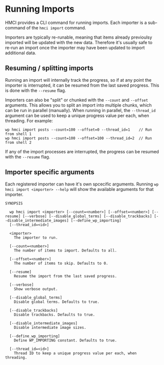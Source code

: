 # Running Imports

HMCI provides a CLI command for running imports. Each importer is a sub-command of the `hmci import` command.

Importers are typically re-runable, meaning that items already previoulsy imported will be updated with the new data. Therefore it's usually safe to re-run an import once the importer may have been updated to import additional data.

## Resuming / splitting imports

Running an import will internally track the progress, so if at any point the importer is interrupted, it can be resumed from the last saved progress. This is done with the `--resume` flag.

Importers can also be "split" or chunked with the `--count` and `--offset` arguments. This allows you to split an import into multiple chunks, which can be run in parallel (manually). When running in parallel, the `--thread_id` argument can be used to keep a unique progress value per each, when threading. For example:

```
wp hmci import posts --count=100 --offset=0 --thread_id=1    // Run from shell 1
wp hmci import posts --count=100 --offset=100 --thread_id=2  // Run from shell 2
```

If any of the import processes are interrupted, the progress can be resumed with the `--resume` flag.

## Importer specific arguments

Each registered importer can have it's own spcecific arguments. Running `wp hmci import <importer> --help` will show the available arguments for that importer.


```
SYNOPSIS

  wp hmci import <importer> [--count=<number>] [--offset=<number>] [--resume] [--verbose] [--disable_global_terms] [--disable_trackbacks] [--disable_intermediate_images] [--define_wp_importing]
  [--thread_id=<id>]

  <importer>
    The importer to run.

  [--count=<number>]
    The number of items to import. Defaults to all.

  [--offset=<number>]
    The number of items to skip. Defaults to 0.

  [--resume]
    Resume the import from the last saved progress.

  [--verbose]
    Show verbose output.

  [--disable_global_terms]
    Disable global terms. Defaults to true.

  [--disable_trackbacks]
    Disable trackbacks. Defaults to true.

  [--disable_intermediate_images]
    Disable intermediate image sizes.

  [--define_wp_importing]
    Define WP_IMPORTING constant. Defaults to true.

  [--thread_id=<id>]
    Thread ID to keep a unique progress value per each, when threading.
```
